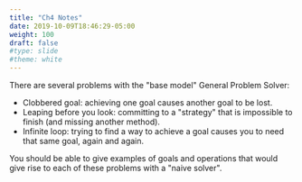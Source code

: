 ```yaml
---
title: "Ch4 Notes"
date: 2019-10-09T18:46:29-05:00
weight: 100
draft: false
#type: slide
#theme: white
---
```


There are several problems with the "base model" General Problem
Solver: 
   
   * Clobbered goal: achieving one goal causes another goal to
     be lost.
   * Leaping before you look: committing to a "strategy" that is
     impossible to finish (and missing another method). 
   * Infinite loop: trying to find a way to achieve a goal causes you
     to need that same goal, again and again.

You should be able to give examples of goals and operations that would
give rise to each of these problems with a "naive solver".

